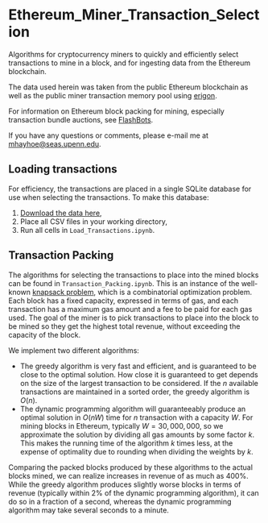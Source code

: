 # Ethereum_Miner_Transaction_Selection
Algorithms for cryptocurrency miners to quickly and efficiently select transactions to mine in a block, and for ingesting data from the Ethereum blockchain.

The data used herein was taken from the public Ethereum blockchain as well as the public miner transaction memory pool using <a href="https://github.com/ledgerwatch/erigon">erigon</a>.

For information on Ethereum block packing for mining, especially transaction bundle auctions, see <a href="https://docs.flashbots.net/">FlashBots</a>.

If you have any questions or comments, please e-mail me at <a href="mailto:mhayhoe@seas.upenn.edu">mhayhoe@seas.upenn.edu</a>.

## Loading transactions

For efficiency, the transactions are placed in a single SQLite database for use when selecting the transactions. To make this database:
1. <a href="https://drive.google.com/file/d/1a0mua3KfJOF9NmAvwIqrZA3eUllIU6pi/view?usp=sharing">Download the data here</a>,
2. Place all CSV files in your working directory,
3. Run all cells in <code>Load_Transactions.ipynb</code>.

## Transaction Packing

The algorithms for selecting the transactions to place into the mined blocks can be found in <code>Transaction_Packing.ipynb</code>. This is an instance of the well-known <a href="https://en.wikipedia.org/wiki/Knapsack_problem">knapsack problem</a>, which is a combinatorial optimization problem. Each block has a fixed capacity, expressed in terms of gas, and each transaction has a maximum gas amount and a fee to be paid for each gas used. The goal of the miner is to pick transactions to place into the block to be mined so they get the highest total revenue, without exceeding the capacity of the block.

We implement two different algorithms:

- The greedy algorithm is very fast and efficient, and is guaranteed to be close to the optimal solution. How close it is guaranteed to get depends on the size of the largest transaction to be considered. If the $n$ available transactions are maintained in a sorted order, the greedy algorithm is $O(n)$.
- The dynamic programming algorithm will guaranteeably produce an optimal solution in $O(nW)$ time for $n$ transaction with a capacity $W$. For mining blocks in Ethereum, typically $W = 30,000,000$, so we approximate the solution by dividing all gas amounts by some factor $k$. This makes the running time of the algorithm $k$ times less, at the expense of optimality due to rounding when dividing the weights by $k$.

Comparing the packed blocks produced by these algorithms to the actual blocks mined, we can realize increases in revenue of as much as 400%. While the greedy algorithm produces slightly worse blocks in terms of revenue (typically within 2% of the dynamic programming algorithm), it can do so in a fraction of a second, whereas the dynamic programming algorithm may take several seconds to a minute.
